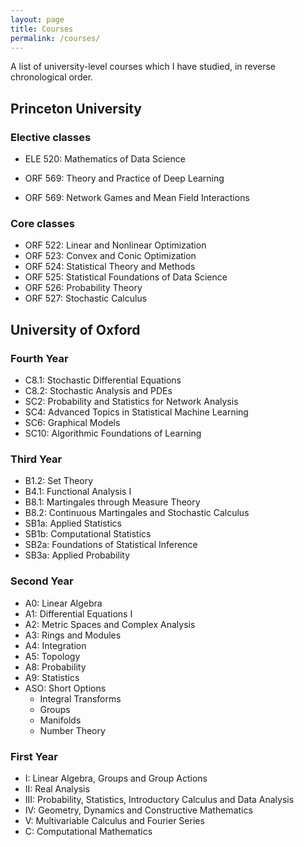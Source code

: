```yaml
---
layout: page
title: Courses
permalink: /courses/
---
```


A list of university-level courses which I have studied,
in reverse chronological order.

## Princeton University

### Elective classes

  - ELE 520: Mathematics of Data Science
  - ORF 569: Theory and Practice of Deep Learning

  - ORF 569: Network Games and Mean Field Interactions

### Core classes

  - ORF 522: Linear and Nonlinear Optimization
  - ORF 523: Convex and Conic Optimization
  - ORF 524: Statistical Theory and Methods
  - ORF 525: Statistical Foundations of Data Science
  - ORF 526: Probability Theory
  - ORF 527: Stochastic Calculus

## University of Oxford

### Fourth Year

  - C8.1: Stochastic Differential Equations
  - C8.2: Stochastic Analysis and PDEs
  - SC2: Probability and Statistics for Network Analysis
  - SC4:  Advanced Topics in Statistical Machine Learning
  - SC6: Graphical Models
  - SC10: Algorithmic Foundations of Learning

### Third Year

  - B1.2: Set Theory
  - B4.1: Functional Analysis I
  - B8.1: Martingales through Measure Theory
  - B8.2: Continuous Martingales and Stochastic Calculus
  - SB1a: Applied Statistics
  - SB1b: Computational Statistics
  - SB2a: Foundations of Statistical Inference
  - SB3a: Applied Probability

### Second Year

  - A0: Linear Algebra
  - A1: Differential Equations I
  - A2: Metric Spaces and Complex Analysis
  - A3: Rings and Modules
  - A4: Integration
  - A5: Topology
  - A8: Probability
  - A9: Statistics
  - ASO: Short Options
    - Integral Transforms
    - Groups
    - Manifolds
    - Number Theory

### First Year

  - I: Linear Algebra, Groups and Group Actions
  - II: Real Analysis
  - III: Probability, Statistics, Introductory Calculus and Data Analysis
  - IV: Geometry, Dynamics and Constructive Mathematics
  - V: Multivariable Calculus and Fourier Series
  - C: Computational Mathematics
